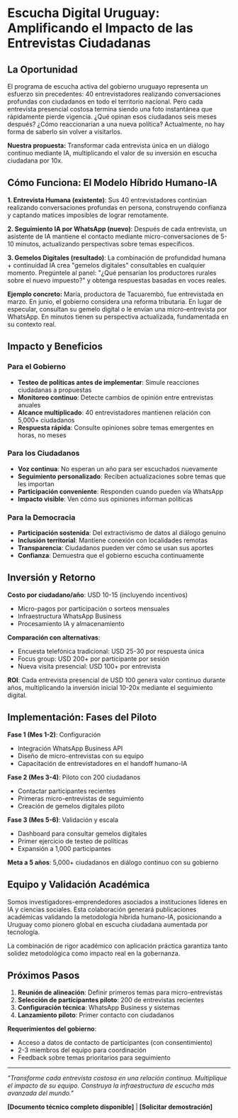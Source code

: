 # Escucha Digital Uruguay: Amplificando el Impacto de las Entrevistas Ciudadanas

## La Oportunidad

El programa de escucha activa del gobierno uruguayo representa un esfuerzo sin precedentes: 40 entrevistadores realizando conversaciones profundas con ciudadanos en todo el territorio nacional. Pero cada entrevista presencial costosa termina siendo una foto instantánea que rápidamente pierde vigencia. ¿Qué opinan esos ciudadanos seis meses después? ¿Cómo reaccionarían a una nueva política? Actualmente, no hay forma de saberlo sin volver a visitarlos.

**Nuestra propuesta:** Transformar cada entrevista única en un diálogo continuo mediante IA, multiplicando el valor de su inversión en escucha ciudadana por 10x.

## Cómo Funciona: El Modelo Híbrido Humano-IA

**1. Entrevista Humana (existente)**: Sus 40 entrevistadores continúan realizando conversaciones profundas en persona, construyendo confianza y captando matices imposibles de lograr remotamente.

**2. Seguimiento IA por WhatsApp (nuevo)**: Después de cada entrevista, un asistente de IA mantiene el contacto mediante micro-conversaciones de 5-10 minutos, actualizando perspectivas sobre temas específicos.

**3. Gemelos Digitales (resultado)**: La combinación de profundidad humana + continuidad IA crea "gemelos digitales" consultables en cualquier momento. Pregúntele al panel: "¿Qué pensarían los productores rurales sobre el nuevo impuesto?" y obtenga respuestas basadas en voces reales.

**Ejemplo concreto:** María, productora de Tacuarembó, fue entrevistada en marzo. En junio, el gobierno considera una reforma tributaria. En lugar de especular, consultan su gemelo digital o le envían una micro-entrevista por WhatsApp. En minutos tienen su perspectiva actualizada, fundamentada en su contexto real.

## Impacto y Beneficios

### Para el Gobierno
- **Testeo de políticas antes de implementar**: Simule reacciones ciudadanas a propuestas
- **Monitoreo continuo**: Detecte cambios de opinión entre entrevistas anuales
- **Alcance multiplicado**: 40 entrevistadores mantienen relación con 5,000+ ciudadanos
- **Respuesta rápida**: Consulte opiniones sobre temas emergentes en horas, no meses

### Para los Ciudadanos
- **Voz continua**: No esperan un año para ser escuchados nuevamente
- **Seguimiento personalizado**: Reciben actualizaciones sobre temas que les importan
- **Participación conveniente**: Responden cuando pueden vía WhatsApp
- **Impacto visible**: Ven cómo sus opiniones informan políticas

### Para la Democracia
- **Participación sostenida**: Del extractivismo de datos al diálogo genuino
- **Inclusión territorial**: Mantiene conexión con localidades remotas
- **Transparencia**: Ciudadanos pueden ver cómo se usan sus aportes
- **Confianza**: Demuestra que el gobierno escucha continuamente

## Inversión y Retorno

**Costo por ciudadano/año**: USD 10-15 (incluyendo incentivos)
- Micro-pagos por participación o sorteos mensuales
- Infraestructura WhatsApp Business
- Procesamiento IA y almacenamiento

**Comparación con alternativas**:
- Encuesta telefónica tradicional: USD 25-30 por respuesta única
- Focus group: USD 200+ por participante por sesión
- Nueva visita presencial: USD 100+ por entrevista

**ROI**: Cada entrevista presencial de USD 100 genera valor continuo durante años, multiplicando la inversión inicial 10-20x mediante el seguimiento digital.

## Implementación: Fases del Piloto

**Fase 1 (Mes 1-2)**: Configuración
- Integración WhatsApp Business API
- Diseño de micro-entrevistas con su equipo
- Capacitación de entrevistadores en el handoff humano-IA

**Fase 2 (Mes 3-4)**: Piloto con 200 ciudadanos
- Contactar participantes recientes
- Primeras micro-entrevistas de seguimiento
- Creación de gemelos digitales piloto

**Fase 3 (Mes 5-6)**: Validación y escala
- Dashboard para consultar gemelos digitales
- Primer ejercicio de testeo de políticas
- Expansión a 1,000 participantes

**Meta a 5 años**: 5,000+ ciudadanos en diálogo continuo con su gobierno

## Equipo y Validación Académica

Somos investigadores-emprendedores asociados a instituciones líderes en IA y ciencias sociales. Esta colaboración generará publicaciones académicas validando la metodología híbrida humano-IA, posicionando a Uruguay como pionero global en escucha ciudadana aumentada por tecnología.

La combinación de rigor académico con aplicación práctica garantiza tanto solidez metodológica como impacto real en la gobernanza.

## Próximos Pasos

1. **Reunión de alineación**: Definir primeros temas para micro-entrevistas
2. **Selección de participantes piloto**: 200 de entrevistas recientes  
3. **Configuración técnica**: WhatsApp Business y sistemas
4. **Lanzamiento piloto**: Primer contacto con ciudadanos

**Requerimientos del gobierno**:
- Acceso a datos de contacto de participantes (con consentimiento)
- 2-3 miembros del equipo para coordinación
- Feedback sobre temas prioritarios para seguimiento

---

*"Transforme cada entrevista costosa en una relación continua. Multiplique el impacto de su equipo. Construya la infraestructura de escucha más avanzada del mundo."*

**[Documento técnico completo disponible]** | **[Solicitar demostración]**